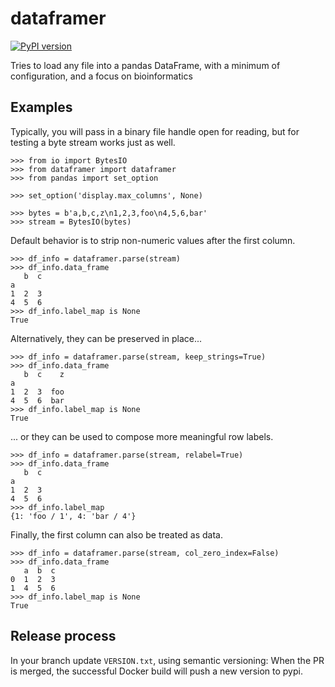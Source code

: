 # dataframer

[![PyPI version](https://badge.fury.io/py/dataframer.svg)](https://pypi.org/project/dataframer/)

Tries to load any file into a pandas DataFrame,
with a minimum of configuration,
and a focus on bioinformatics

## Examples

Typically, you will pass in a binary file handle open for reading,
but for testing a byte stream works just as well.

```
>>> from io import BytesIO
>>> from dataframer import dataframer
>>> from pandas import set_option

>>> set_option('display.max_columns', None)

>>> bytes = b'a,b,c,z\n1,2,3,foo\n4,5,6,bar'
>>> stream = BytesIO(bytes)

```

Default behavior is to strip non-numeric values after the first column.
```
>>> df_info = dataframer.parse(stream)
>>> df_info.data_frame
   b  c
a      
1  2  3
4  5  6
>>> df_info.label_map is None
True

```

Alternatively, they can be preserved in place...
```
>>> df_info = dataframer.parse(stream, keep_strings=True)
>>> df_info.data_frame
   b  c    z
a           
1  2  3  foo
4  5  6  bar
>>> df_info.label_map is None
True

```

... or they can be used to compose more meaningful row labels.
```
>>> df_info = dataframer.parse(stream, relabel=True)
>>> df_info.data_frame
   b  c
a      
1  2  3
4  5  6
>>> df_info.label_map
{1: 'foo / 1', 4: 'bar / 4'}

```

Finally, the first column can also be treated as data.
```
>>> df_info = dataframer.parse(stream, col_zero_index=False)
>>> df_info.data_frame
   a  b  c
0  1  2  3
1  4  5  6
>>> df_info.label_map is None
True

```

## Release process

In your branch update `VERSION.txt`, using semantic versioning: When the PR
is merged, the successful Docker build will push a new version to pypi.
